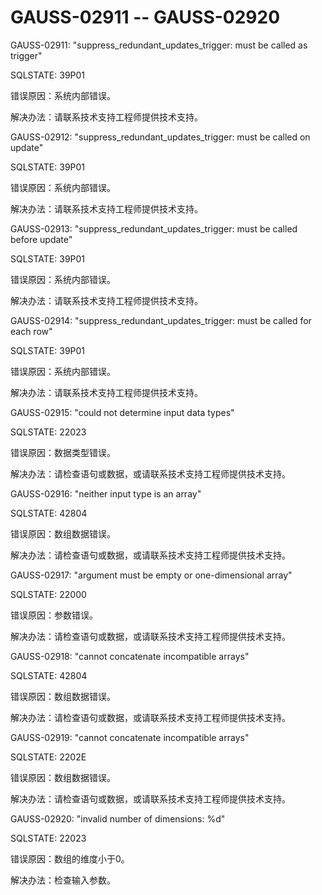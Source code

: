 # GAUSS-02911 -- GAUSS-02920

GAUSS-02911: "suppress\_redundant\_updates\_trigger: must be called as trigger"

SQLSTATE: 39P01

错误原因：系统内部错误。

解决办法：请联系技术支持工程师提供技术支持。

GAUSS-02912: "suppress\_redundant\_updates\_trigger: must be called on update"

SQLSTATE: 39P01

错误原因：系统内部错误。

解决办法：请联系技术支持工程师提供技术支持。

GAUSS-02913: "suppress\_redundant\_updates\_trigger: must be called before update"

SQLSTATE: 39P01

错误原因：系统内部错误。

解决办法：请联系技术支持工程师提供技术支持。

GAUSS-02914: "suppress\_redundant\_updates\_trigger: must be called for each row"

SQLSTATE: 39P01

错误原因：系统内部错误。

解决办法：请联系技术支持工程师提供技术支持。

GAUSS-02915: "could not determine input data types"

SQLSTATE: 22023

错误原因：数据类型错误。

解决办法：请检查语句或数据，或请联系技术支持工程师提供技术支持。

GAUSS-02916: "neither input type is an array"

SQLSTATE: 42804

错误原因：数组数据错误。

解决办法：请检查语句或数据，或请联系技术支持工程师提供技术支持。

GAUSS-02917: "argument must be empty or one-dimensional array"

SQLSTATE: 22000

错误原因：参数错误。

解决办法：请检查语句或数据，或请联系技术支持工程师提供技术支持。

GAUSS-02918: "cannot concatenate incompatible arrays"

SQLSTATE: 42804

错误原因：数组数据错误。

解决办法：请检查语句或数据，或请联系技术支持工程师提供技术支持。

GAUSS-02919: "cannot concatenate incompatible arrays"

SQLSTATE: 2202E

错误原因：数组数据错误。

解决办法：请检查语句或数据，或请联系技术支持工程师提供技术支持。

GAUSS-02920: "invalid number of dimensions: %d"

SQLSTATE: 22023

错误原因：数组的维度小于0。

解决办法：检查输入参数。

